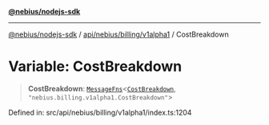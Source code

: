 [**@nebius/nodejs-sdk**](../../../../../README.md)

***

[@nebius/nodejs-sdk](../../../../../README.md) / [api/nebius/billing/v1alpha1](../README.md) / CostBreakdown

# Variable: CostBreakdown

> **CostBreakdown**: [`MessageFns`](../../../../../runtime/protos/core/interfaces/MessageFns.md)\<[`CostBreakdown`](../interfaces/CostBreakdown.md), `"nebius.billing.v1alpha1.CostBreakdown"`\>

Defined in: src/api/nebius/billing/v1alpha1/index.ts:1204
